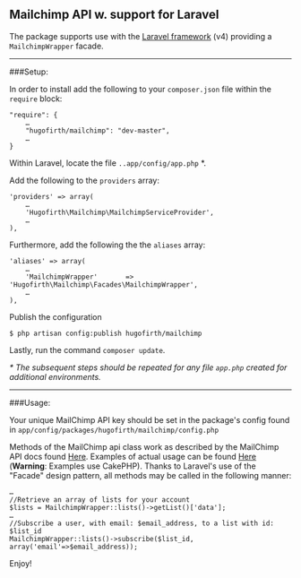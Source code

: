 Mailchimp API w. support for Laravel
---

The package supports use with the [Laravel framework][2] (v4) providing a `MailchimpWrapper` facade. 

----

###Setup:

In order to install add the following to your `composer.json` file within the `require` block:

	"require": {
		…
		"hugofirth/mailchimp": "dev-master",
		…	
	}

Within Laravel, locate the file `..app/config/app.php` *.

Add the following to the `providers` array:

	'providers' => array(
		…
		'Hugofirth\Mailchimp\MailchimpServiceProvider',
		…
	),

Furthermore, add the following the the `aliases` array:

	'aliases' => array(
		…
		'MailchimpWrapper'       => 'Hugofirth\Mailchimp\Facades\MailchimpWrapper',
		…
	),
	
Publish the configuration

	$ php artisan config:publish hugofirth/mailchimp

Lastly, run the command `composer update`.

_\* The subsequent steps should be repeated for any file `app.php` created for additional environments._ 

----

###Usage:

Your unique MailChimp API key should be set in the package's config found in `app/config/packages/hugofirth/mailchimp/config.php`

Methods of the MailChimp api class work as described by the MailChimp API docs found [Here][3]. Examples of actual usage can be found [Here][4] (**Warning**: Examples use CakePHP). Thanks to Laravel's use of the "Facade" design pattern, all methods may be called in the following manner:

	…
	//Retrieve an array of lists for your account
	$lists = MailchimpWrapper::lists()->getList()['data'];
	…
	//Subscribe a user, with email: $email_address, to a list with id: $list_id
	MailchimpWrapper::lists()->subscribe($list_id, array('email'=>$email_address));

Enjoy!

[1]: http://apidocs.mailchimp.com/api/downloads/#php
[2]: http://laravel.com/
[3]: http://apidocs.mailchimp.com/api/1.3/
[4]: https://github.com/mailchimp/mcapi2-php-examples
